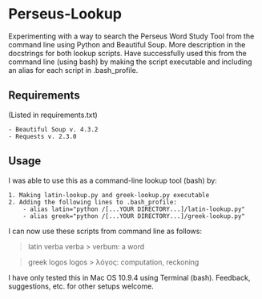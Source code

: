 # Perseus-Lookup
Experimenting with a way to search the Perseus Word Study Tool from the command line using Python and Beautiful Soup. More description in the docstrings for both lookup scripts. Have successfully used this from the command line (using bash) by making the script executable and including an alias for each script in .bash_profile.

## Requirements
(Listed in requirements.txt)

    - Beautiful Soup v. 4.3.2
    - Requests v. 2.3.0

## Usage
I was able to use this as a command-line lookup tool (bash) by:

    1. Making latin-lookup.py and greek-lookup.py executable
    2. Adding the following lines to .bash_profile:
        - alias latin="python /[...YOUR DIRECTORY...]/latin-lookup.py"
        - alias greek="python /[...YOUR DIRECTORY...]/greek-lookup.py"

I can now use these scripts from command line as follows:
> latin verba
> verba > verbum: a word

> greek logos
> logos > λόγος: computation, reckoning

I have only tested this in Mac OS 10.9.4 using Terminal (bash). Feedback, suggestions, etc. for other setups welcome.
